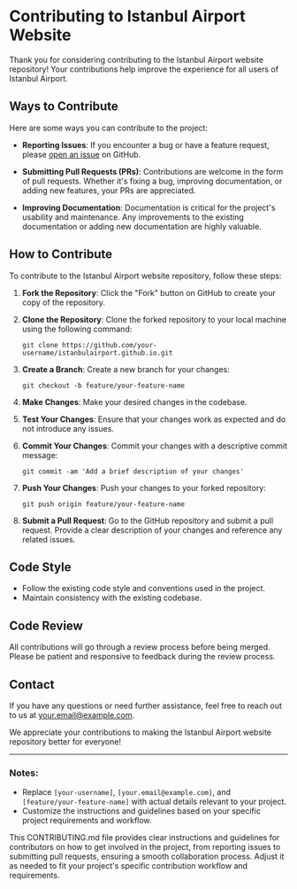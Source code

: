 # Contributing to Istanbul Airport Website

Thank you for considering contributing to the Istanbul Airport website repository! Your contributions help improve the experience for all users of Istanbul Airport.

## Ways to Contribute

Here are some ways you can contribute to the project:

- **Reporting Issues**: If you encounter a bug or have a feature request, please [open an issue](https://github.com/istanbulairport/istanbulairport.github.io/issues) on GitHub.
  
- **Submitting Pull Requests (PRs)**: Contributions are welcome in the form of pull requests. Whether it's fixing a bug, improving documentation, or adding new features, your PRs are appreciated.
  
- **Improving Documentation**: Documentation is critical for the project's usability and maintenance. Any improvements to the existing documentation or adding new documentation are highly valuable.

## How to Contribute

To contribute to the Istanbul Airport website repository, follow these steps:

1. **Fork the Repository**: Click the "Fork" button on GitHub to create your copy of the repository.
   
2. **Clone the Repository**: Clone the forked repository to your local machine using the following command:
   ```
   git clone https://github.com/your-username/istanbulairport.github.io.git
   ```

3. **Create a Branch**: Create a new branch for your changes:
   ```
   git checkout -b feature/your-feature-name
   ```

4. **Make Changes**: Make your desired changes in the codebase.

5. **Test Your Changes**: Ensure that your changes work as expected and do not introduce any issues.

6. **Commit Your Changes**: Commit your changes with a descriptive commit message:
   ```
   git commit -am 'Add a brief description of your changes'
   ```

7. **Push Your Changes**: Push your changes to your forked repository:
   ```
   git push origin feature/your-feature-name
   ```

8. **Submit a Pull Request**: Go to the GitHub repository and submit a pull request. Provide a clear description of your changes and reference any related issues.

## Code Style

- Follow the existing code style and conventions used in the project.
- Maintain consistency with the existing codebase.

## Code Review

All contributions will go through a review process before being merged. Please be patient and responsive to feedback during the review process.

## Contact

If you have any questions or need further assistance, feel free to reach out to us at [your.email@example.com](mailto:your.email@example.com).

We appreciate your contributions to making the Istanbul Airport website repository better for everyone!

---

### Notes:
- Replace `[your-username]`, `[your.email@example.com]`, and `[feature/your-feature-name]` with actual details relevant to your project.
- Customize the instructions and guidelines based on your specific project requirements and workflow.

This CONTRIBUTING.md file provides clear instructions and guidelines for contributors on how to get involved in the project, from reporting issues to submitting pull requests, ensuring a smooth collaboration process. Adjust it as needed to fit your project's specific contribution workflow and requirements.
